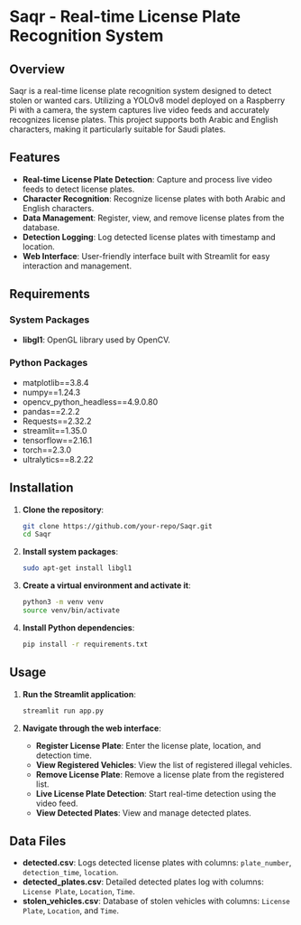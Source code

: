 
# Saqr - Real-time License Plate Recognition System

## Overview
Saqr is a real-time license plate recognition system designed to detect stolen or wanted cars. Utilizing a YOLOv8 model deployed on a Raspberry Pi with a camera, the system captures live video feeds and accurately recognizes license plates. This project supports both Arabic and English characters, making it particularly suitable for Saudi plates.

## Features
- **Real-time License Plate Detection**: Capture and process live video feeds to detect license plates.
- **Character Recognition**: Recognize license plates with both Arabic and English characters.
- **Data Management**: Register, view, and remove license plates from the database.
- **Detection Logging**: Log detected license plates with timestamp and location.
- **Web Interface**: User-friendly interface built with Streamlit for easy interaction and management.

## Requirements
### System Packages
- **libgl1**: OpenGL library used by OpenCV.

### Python Packages
- matplotlib==3.8.4
- numpy==1.24.3
- opencv_python_headless==4.9.0.80
- pandas==2.2.2
- Requests==2.32.2
- streamlit==1.35.0
- tensorflow==2.16.1
- torch==2.3.0
- ultralytics==8.2.22

## Installation
1. **Clone the repository**:
    ```bash
    git clone https://github.com/your-repo/Saqr.git
    cd Saqr
    ```

2. **Install system packages**:
    ```bash
    sudo apt-get install libgl1
    ```

3. **Create a virtual environment and activate it**:
    ```bash
    python3 -m venv venv
    source venv/bin/activate
    ```

4. **Install Python dependencies**:
    ```bash
    pip install -r requirements.txt
    ```

## Usage
1. **Run the Streamlit application**:
    ```bash
    streamlit run app.py
    ```

2. **Navigate through the web interface**:
    - **Register License Plate**: Enter the license plate, location, and detection time.
    - **View Registered Vehicles**: View the list of registered illegal vehicles.
    - **Remove License Plate**: Remove a license plate from the registered list.
    - **Live License Plate Detection**: Start real-time detection using the video feed.
    - **View Detected Plates**: View and manage detected plates.


## Data Files
- **detected.csv**: Logs detected license plates with columns: `plate_number`, `detection_time`, `location`.
- **detected_plates.csv**: Detailed detected plates log with columns: `License Plate`, `Location`, `Time`.
- **stolen_vehicles.csv**: Database of stolen vehicles with columns: `License Plate`, `Location`, and `Time`.
